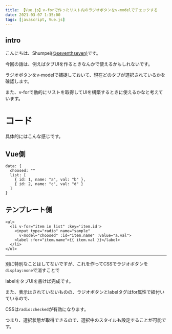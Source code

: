 ```yaml
---
title: 【Vue.js】v-forで作ったリスト内のラジオボタンをv-modelでチェックする
date: 2021-03-07 1:35:00
tags: [javascript, Vue.js]
---
```


## intro

こんにちは、Shumpei[(@seventhseven)](https://twitter.com/seventhseven)です。

今回の話は、例えばタブUIを作るときなんかで使えるかもしれないです。

ラジオボタンをv-modelで捕捉しておいて、現在どのタブが選択されているかを確認します。

また、v-forで動的にリストを取得してUIを構築するときに使えるかなと考えています。

<!-- toc -->

# コード

具体的にはこんな感じです。

## Vue側
```
data: {
  choosed: ""
  list: [
    { id: 1, name: "a", val: "b" },
    { id: 2, name: "c", val: "d" }
  ]
}
```

## テンプレート側
```
<ul>
  <li v-for="item in list" :key='item.id'>
    <input type="radio" name="sample" 
      v-model="choosed" :id="item.name" :value="a.val">
    <label :for="item.name">{{ item.val }}</label>
  </li>
</ul>
```

---

別に特別なことはしてないですが、これを作ってCSSでラジオボタンを`display:none`で消すことで

labelをタブUIを書けば完成です。

また、表示はされていないものの、ラジオボタンとlabelタグはfor属性で紐付いているので、

CSSは`radio:checked`が有効になります。

つまり、選択状態が取得できるので、選択中のスタイルも設定することが可能です。